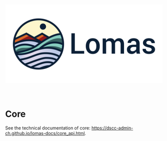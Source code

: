 <h1 align="center">
<picture>
  <source media="(prefers-color-scheme: dark)" srcset="https://github.com/dscc-admin-ch/lomas/blob/wip_322_darkmode-logo/images/lomas_logo_darkmode_txt.png"  width="300">
  <source media="(prefers-color-scheme: light)" srcset="https://github.com/dscc-admin-ch/lomas/blob/wip_322_darkmode-logo/images/lomas_logo_txt.png"  width="300">
  <img alt="This is what is displayed on Pypi" src="https://github.com/dscc-admin-ch/lomas/blob/wip_322_darkmode-logo/images/lomas_logo_txt.png">
</picture>
</h1><br>

# Core
See the technical documentation of core: https://dscc-admin-ch.github.io/lomas-docs/core_api.html.
